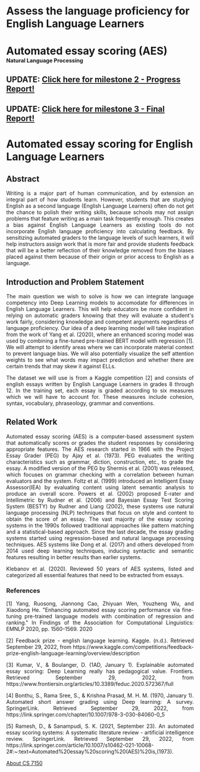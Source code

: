 # Assess the language proficiency for English Language Learners

<html lang="en">
<head>
<title>Assess the language proficiency for English Language Learners
</title>
<meta property="og:title" content=Your Project Name" />
<meta name="twitter:title" content="" />
<meta name="description" content="" /> 
<meta property="og:description" content="Your project about your cool topic described right here." />
<meta name="twitter:description" content="Your project about your cool topic described right here." />
<meta property="og:type" content="website" />
<meta name="twitter:card" content="summary" /> 
<meta name="viewport" content="width=device-width,initial-scale=1" />
<!-- bootstrap for mobile-friendly layout -->
<link rel="stylesheet" href="https://cdn.jsdelivr.net/npm/bootstrap@4.6.2/dist/css/bootstrap.min.css" integrity="sha384-xOolHFLEh07PJGoPkLv1IbcEPTNtaed2xpHsD9ESMhqIYd0nLMwNLD69Npy4HI+N" crossorigin="anonymous">
<script src="https://cdn.jsdelivr.net/npm/jquery@3.5.1/dist/jquery.slim.min.js" integrity="sha384-DfXdz2htPH0lsSSs5nCTpuj/zy4C+OGpamoFVy38MVBnE+IbbVYUew+OrCXaRkfj" crossorigin="anonymous"></script>
<script src="https://cdn.jsdelivr.net/npm/bootstrap@4.6.2/dist/js/bootstrap.bundle.min.js" integrity="sha384-Fy6S3B9q64WdZWQUiU+q4/2Lc9npb8tCaSX9FK7E8HnRr0Jz8D6OP9dO5Vg3Q9ct" crossorigin="anonymous"></script>
<link href="https://fonts.googleapis.com/css?family=Open+Sans:300,400,700" rel="stylesheet">
<link href="style.css" rel="stylesheet">

</head>
<body class="nd-docs">
<div class="nd-pageheader">
 <div class="container">
 <h1 class="lead">
 
 <nobr class="widenobr">Automated essay scoring (AES)</nobr><br>
 <nobr class="widenobr" style="font-size:1.5vw">Natural Language Processing
</nobr> 
 </h1>
 </div>
</div><!-- end nd-pageheader -->

<h2>UPDATE: <a href="milestone2.html">Click here for milestone 2 - Progress Report!</a></h2>
<h2>UPDATE: <a href="milestone3.html">Click here for milestone 3 - Final Report!</a></h2>
<div class="container">
<div class="row">
<div class="col justify-content-center text-center">
<h1>Automated essay scoring for English Language Learners</h1>
<h2 align="justify">Abstract</h2>
<p align="justify"> Writing is a major part of human communication, and by extension an integral part of how students learn. However, students that are studying English as a second language (English Language Learners) often do not get the chance to polish their writing skills, because schools may not assign problems that feature writing as a main task frequently enough. This creates a bias against English Language Learners as existing tools do not incorporate English language proficiency into calculating feedback. By sensitizing automated graders to the language levels of such learners, it will help instructors assign work that is more fair and provide students feedback that will be a better reflection of their knowledge removed from the biases placed against them because of their origin or prior access to English as a language.</p>
<h2 align="justify">Introduction and Problem Statement</h2>
<p align="justify">The main question we wish to solve is how we can integrate language competency into Deep Learning models to accomodate for differences in English Language Learners. This will help educators be more confident in relying on automatic graders knowing that they will evaluate a student's work fairly, considering knowledge and competent arguments regardless of language proficiency. Our idea of a deep learning model will take inspiration from the work of Yang et al. (2020), where an enhanced scoring model was used by combining a fine-tuned pre-trained BERT model with regression [1]. We will attempt to identify areas where we can incorporate material context to prevent language bias. We will also potentially visualize the self attention weights to see what words may impact prediction and whether there are certain trends that may skew it against ELLs.</p><p align="justify">The dataset we will use is from a Kaggle competition [2] and consists of english essays written by English Language Learners in grades 8 through 12. In the training set, each essay is graded according to six measures which we will have to account for. These measures include cohesion, syntax, vocabulary, phraseology, grammar and conventions. </p>
</div>
</div>
<div class="row">
<div class="col">

<h2>Related Work</h2>

<p align="justify">Automated essay scoring (AES) is a computer-based assessment system that automatically scores or grades the student responses by considering appropriate features. The AES research started in 1966 with the Project Essay Grader (PEG) by Ajay et al. (1973). PEG evaluates the writing characteristics such as grammar, diction, construction, etc., to grade the essay. A modified version of the PEG by Shermis et al. (2001) was released, which focuses on grammar checking with a correlation between human evaluators and the system. Foltz et al. (1999) introduced an Intelligent Essay Assessor(IEA) by evaluating content using latent semantic analysis to produce an overall score. Powers et al. (2002) proposed E-rater and Intellimetric by Rudner et al. (2006) and Bayesian Essay Test Scoring System (BESTY) by Rudner and Liang (2002), these systems use natural language processing (NLP) techniques that focus on style and content to obtain the score of an essay. The vast majority of the essay scoring systems in the 1990s followed traditional approaches like pattern matching and a statistical-based approach. Since the last decade, the essay grading systems started using regression-based and natural language processing techniques. AES systems like Dong et al. (2017) and others developed from 2014 used deep learning techniques, inducing syntactic and semantic features resulting in better results than earlier systems.</p>
<p align="justify">Klebanov et al. (2020). Reviewed 50 years of AES systems, listed and categorized all essential features that need to be extracted from essays.</p>
<h3>References</h3>
<p align="justify">[1] Yang, Ruosong, Jiannong Cao, Zhiyuan Wen, Youzheng Wu, and Xiaodong He. "Enhancing automated essay scoring performance via fine-tuning pre-trained language models with combination of regression and ranking." In Findings of the Association for Computational Linguistics: EMNLP 2020, pp. 1560-1569. 2020</p>

<p align="justify">[2] Feedback prize - english language learning. Kaggle. (n.d.). Retrieved September 29, 2022, from https://www.kaggle.com/competitions/feedback-prize-english-language-learning/overview/description </p>

<p align="justify">[3] Kumar, V., &amp; Boulanger, D. (1AD, January 1). Explainable automated essay scoring: Deep Learning really has pedagogical value. Frontiers. Retrieved September 29, 2022, from https://www.frontiersin.org/articles/10.3389/feduc.2020.572367/full 
</p>
<p align="justify">[4] Bonthu, S., Rama Sree, S., &amp; Krishna Prasad, M. H. M. (1970, January 1). Automated short answer grading using Deep learning: A survey. SpringerLink. Retrieved September 29, 2022, from https://link.springer.com/chapter/10.1007/978-3-030-84060-0_5 </p>
<p align="justify">[5] Ramesh, D., &amp; Sanampudi, S. K. (2021, September 23). An automated essay scoring systems: A systematic literature review - artificial intelligence review. SpringerLink. Retrieved September 29, 2022, from https://link.springer.com/article/10.1007/s10462-021-10068-2#:~:text=Automated%20essay%20scoring%20(AES)%20is,(1973). </p>

</div><!--col-->
</div><!--row -->
</div> <!-- container -->

<footer class="nd-pagefooter">
  <div class="row">
    <div class="col-6 col-md text-center">
      <a href="https://cs7150.baulab.info/">About CS 7150</a>
    </div>
  </div>
</footer>

</body>
<script>
$(document).on('click', '.clickselect', function(ev) {
  var range = document.createRange();
  range.selectNodeContents(this);
  var sel = window.getSelection();
  sel.removeAllRanges();
  sel.addRange(range);
});
// Google analytics below.
window.dataLayer = window.dataLayer || [];
</script>
</html>
